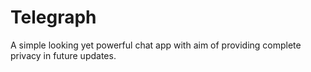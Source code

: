 # Telegraph
A simple looking yet powerful chat app with aim of providing complete privacy in future updates.


